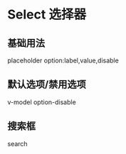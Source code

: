 <script setup>
import demo1 from './demo1.vue'
import demo2 from './demo2.vue'
import demo3 from './demo3.vue'
</script>

# Select 选择器

## 基础用法
placeholder  option:label,value,disable
<preview comp-name="select" demo-name="demo1">
  <demo1/>
</preview>

## 默认选项/禁用选项
v-model  option-disable
<preview comp-name="select" demo-name="demo2">
  <demo2/>
</preview>

## 搜索框
search
<preview comp-name="select" demo-name="demo3">
  <demo3/>
</preview>
